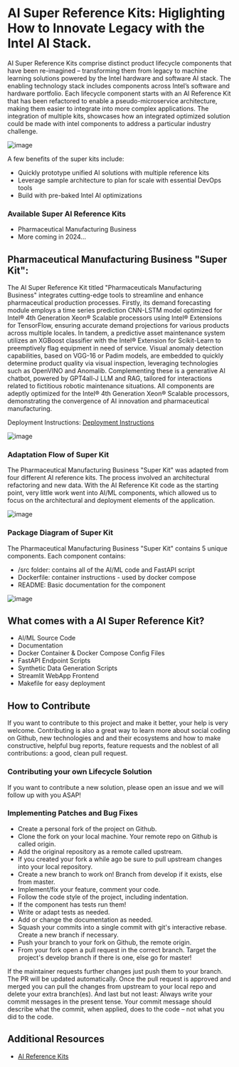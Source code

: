 # AI Super Reference Kits: Higlighting How to Innovate Legacy with the Intel AI Stack.

AI Super Reference Kits comprise distinct product lifecycle components that have been re-imagined – transforming them from legacy to machine learning solutions powered by the Intel hardware and software AI stack. The enabling technology stack includes components across Intel’s software and hardware portfolio. Each lifecycle component starts with an AI Reference Kit that has been refactored to enable a pseudo-microservice architecture, making them easier to integrate into more complex applications. The integration of multiple kits, showcases how an integrated optimized solution could be made with intel components to address a particular industry challenge. 

![image](https://github.com/intel/AI-Hackathon/assets/57263404/5ce3f865-cc64-4a4f-9cd2-fe8416eb9cbf)

A few benefits of the super kits include: 
- Quickly prototype unified AI solutions with multiple reference kits
- Leverage sample architecture to plan for scale with essential DevOps tools
- Build with pre-baked Intel AI optimizations

### Available Super AI Reference Kits

- Pharmaceutical Manufacturing Business
- More coming in 2024...

## Pharmaceutical Manufacturing Business "Super Kit": 

The AI Super Reference Kit titled "Pharmaceuticals Manufacturing Business" integrates cutting-edge tools to streamline and enhance pharmaceutical production processes. Firstly, its demand forecasting module employs a time series prediction CNN-LSTM model optimized for Intel® 4th Generation Xeon® Scalable processors using Intel® Extensions for TensorFlow, ensuring accurate demand projections for various products across multiple locales. In tandem, a predictive asset maintenance system utilizes an XGBoost classifier with the Intel® Extension for Scikit-Learn to preemptively flag equipment in need of service. Visual anomaly detection capabilities, based on VGG-16 or Padim models, are embedded to quickly determine product quality via visual inspection, leveraging technologies such as OpenVINO and Anomalib. Complementing these is a generative AI chatbot, powered by GPT4all-J LLM and RAG, tailored for interactions related to fictitious robotic maintenance situations. All components are adeptly optimized for the Intel® 4th Generation Xeon® Scalable processors, demonstrating the convergence of AI innovation and pharmaceutical manufacturing.

Deployment Instructions: [Deployment Instructions](setup)

![image](https://github.com/intel/AI-Hackathon/assets/57263404/5de0a90b-a22c-43c1-946f-1732e489015f)


### Adaptation Flow of Super Kit
The Pharmaceutical Manufacturing Business "Super Kit" was adapted from four different AI reference kits. The process involved an architectural refactoring and new data. With the AI Reference Kit code as the starting point, very little work went into AI/ML components, which allowed us to focus on the architectural and deployment elements of the application. 

![image](https://github.com/intel/AI-Hackathon/assets/57263404/544a1ad1-2406-4be5-867a-7d4f4e7a346a)

### Package Diagram of Super Kit
The Pharmaceutical Manufacturing Business "Super Kit" contains 5 unique components. Each component contains: 
- /src folder: contains all of the AI/ML code and FastAPI script
- Dockerfile: container instructions - used by docker compose
- README: Basic documentation for the component

![image](https://github.com/intel/AI-Hackathon/assets/57263404/0f5f2133-cc40-4bbc-8daa-78ea5ced07f2)

## What comes with a AI Super Reference Kit?
- AI/ML Source Code
- Documentation
- Docker Container & Docker Compose Config Files
- FastAPI Endpoint Scripts
- Synthetic Data Generation Scripts
- Streamlit WebApp Frontend
- Makefile for easy deployment 

## How to Contribute
If you want to contribute to this project and make it better, your help is very welcome. Contributing is also a great way to learn more about social coding on Github, new technologies and and their ecosystems and how to make constructive, helpful bug reports, feature requests and the noblest of all contributions: a good, clean pull request.

### Contributing your own Lifecycle Solution
If you want to contribute a new solution, please open an issue and we will follow up with you ASAP!

### Implementing Patches and Bug Fixes

- Create a personal fork of the project on Github.
- Clone the fork on your local machine. Your remote repo on Github is called origin.
- Add the original repository as a remote called upstream.
- If you created your fork a while ago be sure to pull upstream changes into your local repository.
- Create a new branch to work on! Branch from develop if it exists, else from master.
- Implement/fix your feature, comment your code.
- Follow the code style of the project, including indentation.
- If the component has tests run them!
- Write or adapt tests as needed.
- Add or change the documentation as needed.
- Squash your commits into a single commit with git's interactive rebase. Create a new branch if necessary.
- Push your branch to your fork on Github, the remote origin.
- From your fork open a pull request in the correct branch. Target the project's develop branch if there is one, else go for master!

If the maintainer requests further changes just push them to your branch. The PR will be updated automatically.
Once the pull request is approved and merged you can pull the changes from upstream to your local repo and delete your extra branch(es).
And last but not least: Always write your commit messages in the present tense. Your commit message should describe what the commit, when applied, does to the code – not what you did to the code.

## Additional Resources
- [AI Reference Kits](https://www.intel.com/content/www/us/en/developer/topic-technology/artificial-intelligence/reference-kit.html)

